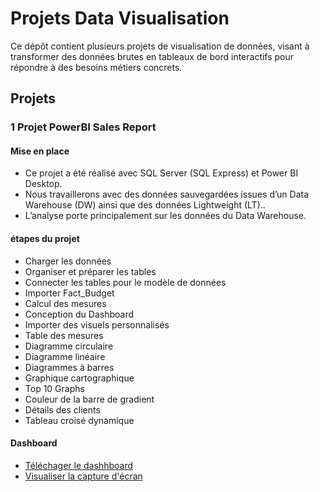 # Projets Data Visualisation

Ce dépôt contient plusieurs projets de visualisation de données, visant à transformer des données brutes en tableaux de bord interactifs pour répondre à des besoins métiers concrets.

## Projets

### 1 Projet PowerBI Sales Report

####  Mise en place
- Ce projet a été réalisé avec SQL Server (SQL Express) et Power BI Desktop.
- Nous travaillerons avec des données sauvegardées issues d’un Data Warehouse (DW) ainsi que des données Lightweight (LT)..
- L’analyse porte principalement sur les données du Data Warehouse.
#### étapes du projet
- Charger les données
- Organiser et préparer les tables
- Connecter les tables pour le modèle de données
- Importer  Fact_Budget
- Calcul des mesures
- Conception du Dashboard
- Importer des visuels personnalisés
- Table des mesures
- Diagramme circulaire
- Diagramme linéaire
- Diagrammes à barres
- Graphique cartographique
- Top 10 Graphs
- Couleur de la barre de gradient
- Détails des clients
- Tableau croisé dynamique
#### Dashboard
- [Téléchager le dashhboard](https://github.com/AmineAsbane/Projets-Data-Visualisation/blob/main/Projet%20PowerBI%20Sales%20Report.pbix)
- [Visualiser la capture d'écran](https://github.com/AmineAsbane/Projets-Data-Visualisation/blob/main/Projet%20PowerBI%20Sales%20Report.pdf)
